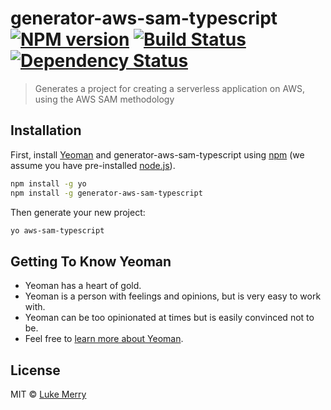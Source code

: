 # generator-aws-sam-typescript [![NPM version][npm-image]][npm-url] [![Build Status][travis-image]][travis-url] [![Dependency Status][daviddm-image]][daviddm-url]
> Generates a project for creating a serverless application on AWS, using the AWS SAM methodology

## Installation

First, install [Yeoman](http://yeoman.io) and generator-aws-sam-typescript using [npm](https://www.npmjs.com/) (we assume you have pre-installed [node.js](https://nodejs.org/)).

```bash
npm install -g yo
npm install -g generator-aws-sam-typescript
```

Then generate your new project:

```bash
yo aws-sam-typescript
```

## Getting To Know Yeoman

 * Yeoman has a heart of gold.
 * Yeoman is a person with feelings and opinions, but is very easy to work with.
 * Yeoman can be too opinionated at times but is easily convinced not to be.
 * Feel free to [learn more about Yeoman](http://yeoman.io/).

## License

MIT © [Luke Merry]()


[npm-image]: https://badge.fury.io/js/generator-aws-sam-typescript.svg
[npm-url]: https://npmjs.org/package/generator-aws-sam-typescript
[travis-image]: https://travis-ci.org/pha3l/generator-aws-sam-typescript.svg?branch=master
[travis-url]: https://travis-ci.org/pha3l/generator-aws-sam-typescript
[daviddm-image]: https://david-dm.org/pha3l/generator-aws-sam-typescript.svg?theme=shields.io
[daviddm-url]: https://david-dm.org/pha3l/generator-aws-sam-typescript
